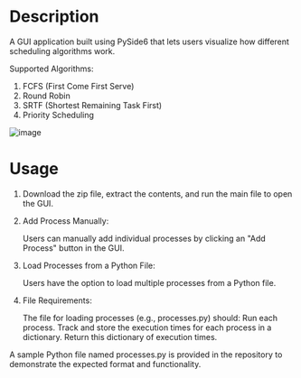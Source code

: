# Description

A GUI application built using PySide6 that lets users visualize how different scheduling algorithms work. 

Supported Algorithms:

1. FCFS (First Come First Serve)
2. Round Robin
3. SRTF (Shortest Remaining Task First)
4. Priority Scheduling


![image](https://github.com/user-attachments/assets/af9bdb82-90cf-4758-81a0-1b85c26fe62b)


# Usage

1. Download the zip file, extract the contents, and run the main file to open the GUI.

2. Add Process Manually:

    Users can manually add individual processes by clicking an "Add Process" button in the GUI.

3. Load Processes from a Python File:

    Users have the option to load multiple processes from a Python file.

4. File Requirements:

    The file for loading processes (e.g., processes.py) should:
    Run each process.
    Track and store the execution times for each process in a dictionary.
    Return this dictionary of execution times.

A sample Python file named processes.py is provided in the repository to demonstrate the expected format and functionality.
